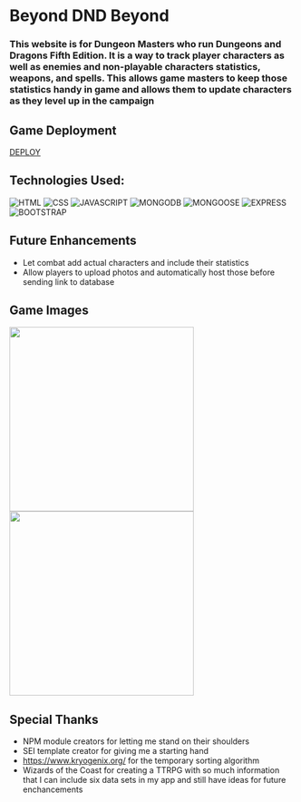 # Beyond DND Beyond

### This website is for Dungeon Masters who run Dungeons and Dragons Fifth Edition. It is a way to track player characters as well as enemies and non-playable characters statistics, weapons, and spells. This allows game masters to keep those statistics handy in game and allows them to update characters as they level up in the campaign

## Game Deployment
[DEPLOY](https://beyond-dnd-beyond.herokuapp.com/)


## Technologies Used:
![HTML](https://img.shields.io/badge/-HTML-green)
![CSS](https://img.shields.io/badge/-CSS-blueviolet)
![JAVASCRIPT](https://img.shields.io/badge/-Javascript-yellow)
![MONGODB](https://img.shields.io/badge/-MongoDB-green)
![MONGOOSE](https://img.shields.io/badge/-Mongoose-yellow)
![EXPRESS](https://img.shields.io/badge/-Express-ff69b4)
![BOOTSTRAP](https://img.shields.io/badge/-Bootstrap-blueviolet)

## Future Enhancements 
* Let combat add actual characters and include their statistics
* Allow players to upload photos and automatically host those before sending link to database

## Game Images
<img src="https://i.imgur.com/aLzMoHd.png"
style='width:325px' />
<img src="https://i.imgur.com/xMYr8TA.png"
style='width:325px' />

## Special Thanks
* NPM module creators for letting me stand on their shoulders
* SEI template creator for giving me a starting hand
* https://www.kryogenix.org/ for the temporary sorting algorithm 
* Wizards of the Coast for creating a TTRPG with so much information that I can include six data sets in my app and still have ideas for future enchancements 
